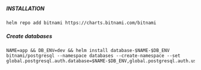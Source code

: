 
##### INSTALLATION

    helm repo add bitnami https://charts.bitnami.com/bitnami


##### Create databases

    NAME=app && DB_ENV=dev && helm install database-$NAME-$DB_ENV bitnami/postgresql --namespace databases --create-namespace --set global.postgresql.auth.database=$NAME-$DB_ENV,global.postgresql.auth.username=$NAME-$DB_ENV
